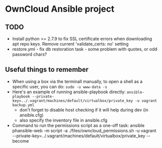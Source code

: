 # OwnCloud Ansible project

## TODO

* Install python >= 2.7.9 to fix SSL certificate errors when downloading apt repo keys. Remove current 'validate_certs: no' setting
* restore.yml - fix db restoration task - some problem with quotes, or odd password chars?

## Useful things to remember

* When using a box via the terminall manually, to open a shell as a specific user, you can do: `sudo -u www-data -s`
* Here's an example of running ansible-playbook directly: `ansible-playbook --private-key=../.vagrant/machines/default/virtualbox/private_key -u vagrant backup.yml`
	* don't forget to disable host checking if it will help during dev (in ansible.cfg)
	* also specify the inventory file in ansible.cfg
* Command to run the permissions script as a one-off task: ansible phansible-web -m script -a ./files/owncloud_permissions.sh -u vagrant --private-key=../.vagrant/machines/default/virtualbox/private_key --become
